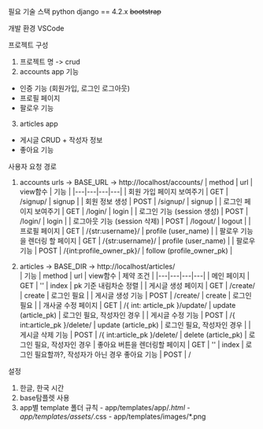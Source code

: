 필요 기술 스택
python
django == 4.2.x
~~bootstrap~~

개발 환경
VSCode

프로젝트 구성
1. 프로젝트 명 -> crud
2. accounts app
기능
- 인증 기능 (회원가입, 로그인 로그아웃)
- 프로필 페이지
- 팔로우 기능
  
3. articles app
- 게시글 CRUD + 작성자 정보
- 좋아요 기능

사용자 요청 경로
1. accounts urls
    -> BASE_URL -> http://localhost/accounts/
    | method | url | view함수 | 기능 |
    |---|---|---|---|
    | 회원 가입 페이지 보여주기 | GET | /signup/ | signup |
    | 회원 정보 생성 | POST | /signup/ | signup |
    | 로그인 페이지 보여주기 | GET | /login/ | login |
    | 로그인 기능 (session 생성) | POST | /login/ | login |
    | 로그아웃 기능 (session 삭제) | POST | /logout/ | logout |
    | 프로필 페이지 | GET | /{str:username}/ | profile (user_name) |
    | 팔로우 기능을 렌더링 할 페이지 | GET | /{str:username}/ | profile (user_name) |
    | 팔로우 기능 | POST | /{int:profile_owner_pk}/ | follow (profile_owner_pk) |


2. articles
    -> BASE_DIR ->  http://localhost/articles/    
    | 기능 | method | url | view함수 | 제약 조건 |
    |---|---|---|---|
    | 메인 페이지 | GET | '' | index | pk 기준 내림차순 정렬 |
    | 게시글 생성 페이지 | GET | /create/ | create | 로그인 필요 |
    | 게시글 생성 기능 | POST | /create/ | create | 로그인 필요 |
    | 개사굴 수정 페이지 | GET | /{ int: article_pk }/update/ | update (article_pk) | 로그인 필요, 작성자인 경우 |
    | 게시글 수정 기능 | POST | /{ int:article_pk }/delete/ | update (article_pk) | 로그인 필요, 작성자인 경우 |
    | 게시글 삭제 기능 | POST | /{ int:article_pk }/delete/ | delete (article_pk) | 로그인 필요, 작성자인 경우 |
    좋아요 버튼을 렌더링할 페이지 | GET | '' | index | 로그인 필요할까?, 작성자가 아닌 경우
    좋아요 기능 | POST | /



  설정
  1. 한글, 한국 시간
  2. base탐플렛 사용
  3. app별 template 폴더 규칙
    - app/templates/app/*.html
    - app/templates/assets/*.css
    - app/templates/images/*.png

